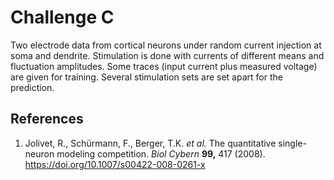 # Challenge C

Two electrode data from cortical neurons under random current injection at soma and dendrite. 
Stimulation is done with currents of different means and fluctuation amplitudes. Some traces (input current plus measured voltage) are given for training. Several stimulation sets are set apart for the prediction. 

## References 

1. Jolivet, R., Schürmann, F., Berger, T.K. *et al.* The quantitative single-neuron modeling competition. *Biol Cybern* **99,** 417 (2008). https://doi.org/10.1007/s00422-008-0261-x
